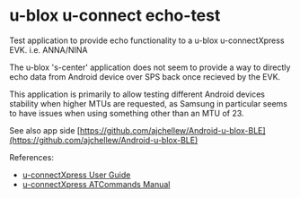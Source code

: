 # u-blox u-connect echo-test

Test application to provide echo functionality to a u-blox u-connectXpress EVK. i.e. ANNA/NINA

The u-blox 's-center' application does not seem to provide a way to directly echo data from Android device over SPS back once recieved by the EVK.

This application is primarily to allow testing different Android devices stability when higher MTUs are requested, as Samsung in particular seems to have issues when using something other than an MTU of 23.

See also app side [https://github.com/ajchellew/Android-u-blox-BLE](https://github.com/ajchellew/Android-u-blox-BLE)

References: 

- [u-connectXpress User Guide](https://content.u-blox.com/sites/default/files/u-connectXpress_UserGuide_UBX-16024251.pdf)
- [u-connectXpress ATCommands Manual](https://content.u-blox.com/sites/default/files/u-connectXpress-ATCommands-Manual_UBX-14044127.pdf)
